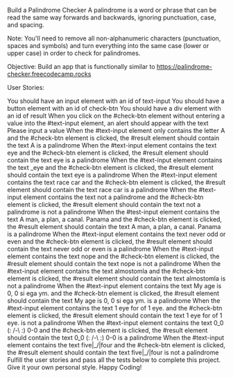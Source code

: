 Build a Palindrome Checker
A palindrome is a word or phrase that can be read the same way forwards and backwards, ignoring punctuation, case, and spacing.

Note: You'll need to remove all non-alphanumeric characters (punctuation, spaces and symbols) and turn everything into the same case (lower or upper case) in order to check for palindromes.

Objective: Build an app that is functionally similar to https://palindrome-checker.freecodecamp.rocks

User Stories:

You should have an input element with an id of text-input
You should have a button element with an id of check-btn
You should have a div element with an id of result
When you click on the #check-btn element without entering a value into the #text-input element, an alert should appear with the text Please input a value
When the #text-input element only contains the letter A and the #check-btn element is clicked, the #result element should contain the text A is a palindrome
When the #text-input element contains the text eye and the #check-btn element is clicked, the #result element should contain the text eye is a palindrome
When the #text-input element contains the text _eye and the #check-btn element is clicked, the #result element should contain the text eye is a palindrome
When the #text-input element contains the text race car and the #check-btn element is clicked, the #result element should contain the text race car is a palindrome
When the #text-input element contains the text not a palindrome and the #check-btn element is clicked, the #result element should contain the text not a palindrome is not a palindrome
When the #test-input element contains the text A man, a plan, a canal. Panama and the #check-btn element is clicked, the #result element should contain the text A man, a plan, a canal. Panama is a palindrome
When the #text-input element contains the text never odd or even and the #check-btn element is clicked, the #result element should contain the text never odd or even is a palindrome
When the #text-input element contains the text nope and the #check-btn element is clicked, the #result element should contain the text nope is not a palindrome
When the #text-input element contains the text almostomla and the #check-btn element is clicked, the #result element should contain the text almostomla is not a palindrome
When the #text-input element contains the text My age is 0, 0 si ega ym. and the #check-btn element is clicked, the #result element should contain the text My age is 0, 0 si ega ym. is a palindrome
When the #text-input element contains the text 1 eye for of 1 eye. and the #check-btn element is clicked, the #result element should contain the text 1 eye for of 1 eye. is not a palindrome
When the #text-input element contains the text 0_0 (: /-\ :) 0-0 and the #check-btn element is clicked, the #result element should contain the text 0_0 (: /-\ :) 0-0 is a palindrome
When the #text-input element contains the text five|\_/|four and the #check-btn element is clicked, the #result element should contain the text five|\_/|four is not a palindrome
Fulfill the user stories and pass all the tests below to complete this project. Give it your own personal style. Happy Coding!